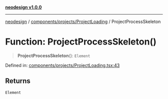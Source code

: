 [**neodesign v1.0.0**](../../../../README.md)

***

[neodesign](../../../../modules.md) / [components/projects/ProjectLoading](../README.md) / ProjectProcessSkeleton

# Function: ProjectProcessSkeleton()

> **ProjectProcessSkeleton**(): `Element`

Defined in: [components/projects/ProjectLoading.tsx:43](https://github.com/mladjom/neodesign/blob/12ebc446849a001345c104056aef95c6372b148e/components/projects/ProjectLoading.tsx#L43)

## Returns

`Element`
